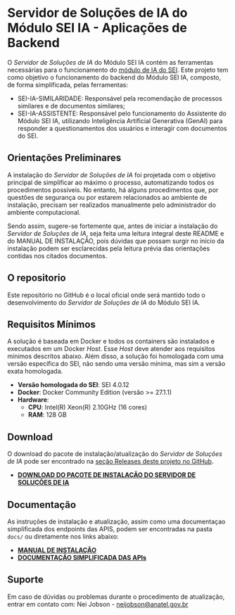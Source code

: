# Servidor de Soluções de IA do Módulo SEI IA - Aplicações de Backend

O *Servidor de Soluções de IA* do Módulo SEI IA contém as ferramentas necessárias para o funcionamento do [módulo de IA do SEI](https://github.com/anatelgovbr/mod-sei-ia). Este projeto tem como objetivo o funcionamento do backend do Módulo SEI IA, composto, de forma simplificada, pelas ferramentas:
- SEI-IA-SIMILARIDADE: Responsável pela recomendação de processos similares e de documentos similares;
- SEI-IA-ASSISTENTE: Responsável pelo funcionamento do Assistente do Módulo SEI IA, utilizando Inteligência Artificial Generativa (GenAI) para responder a questionamentos dos usuários e interagir com documentos do SEI.

## Orientações Preliminares

A instalação do *Servidor de Soluções de IA* foi projetada com o objetivo principal de simplificar ao máximo o processo, automatizando todos os procedimentos possíveis. No entanto, há alguns procedimentos que, por questões de segurança ou por estarem relacionados ao ambiente de instalação, precisam ser realizados manualmente pelo administrador do ambiente computacional.

Sendo assim, sugere-se fortemente que, antes de iniciar a instalação do *Servidor de Soluções de IA*, seja feita uma leitura integral deste README e do MANUAL DE INSTALAÇÃO, pois dúvidas que possam surgir no início da instalação podem ser esclarecidas pela leitura prévia das orientações contidas nos citados documentos.

## O repositorio

Este repositório no GitHub é o local oficial onde será mantido todo o desenvolvimento do *Servidor de Soluções de IA* do Módulo SEI IA.

## Requisitos Mínimos

A solução é baseada em Docker e todos os containers são instalados e executados em um Docker *Host*. Esse *Host* deve atender aos requisitos mínimos descritos abaixo. Além disso, a solução foi homologada com uma versão específica do SEI, não sendo uma versão mínima, mas sim a versão exata homologada.
- **Versão homologada do SEI**: SEI 4.0.12
- **Docker**: Docker Community Edition (versão >= 27.1.1)
- **Hardware**:
  - **CPU**: Intel(R) Xeon(R) 2.10GHz (16 cores)
  - **RAM**: 128 GB

## Download

O download do pacote de instalação/atualização do *Servidor de Soluções de IA* pode ser encontrado na [seção Releases deste projeto no GitHub](https://github.com/anatelgovbr/sei-ia/releases). 
- **[DOWNLOAD DO PACOTE DE INSTALAÇÃO DO SERVIDOR DE SOLUÇÕES DE IA](https://github.com/anatelgovbr/sei-ia/releases)**

## Documentação

As instruções de instalação e atualização, assim como uma documentaçao simplificada dos endpoints das APIS, podem ser encontradas na pasta `docs/` ou diretamente nos links abaixo:
- **[MANUAL DE INSTALAÇÃO](docs/INSTALL.md)**
- **[DOCUMENTAÇÃO SIMPLIFICADA DAS APIs](docs/API_MANUAL.md)**

## Suporte

Em caso de dúvidas ou problemas durante o procedimento de atualização, entrar em contato com: Nei Jobson - neijobson@anatel.gov.br
